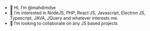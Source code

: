 - 👋 Hi, I’m @mahdimdse
- 👀 I’m interested in NodeJS, PHP, React JS, Javascript, Electron JS, Typescript, JAVA, JQuery and whatever interests me.
- 💞️ I’m looking to collaborate on any JS based projects

<!---
mahdimdse/mahdimdse is a ✨ special ✨ repository because its `README.md` (this file) appears on your GitHub profile.
You can click the Preview link to take a look at your changes.
--->
